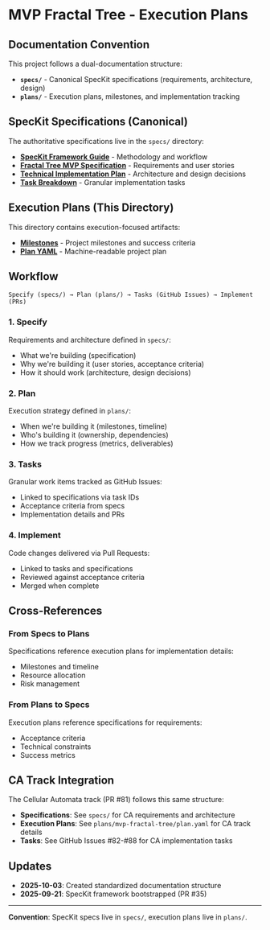# MVP Fractal Tree - Execution Plans

## Documentation Convention

This project follows a dual-documentation structure:

- **`specs/`** - Canonical SpecKit specifications (requirements, architecture, design)
- **`plans/`** - Execution plans, milestones, and implementation tracking

## SpecKit Specifications (Canonical)

The authoritative specifications live in the `specs/` directory:

- **[SpecKit Framework Guide](../../specs/SPEC_README.md)** - Methodology and workflow
- **[Fractal Tree MVP Specification](../../specs/fractal-tree-mvp.spec.md)** - Requirements and user stories
- **[Technical Implementation Plan](../../specs/plan.fractal-tree-mvp.md)** - Architecture and design decisions
- **[Task Breakdown](../../specs/tasks.fractal-tree-mvp.md)** - Granular implementation tasks

## Execution Plans (This Directory)

This directory contains execution-focused artifacts:

- **[Milestones](./milestones.md)** - Project milestones and success criteria
- **[Plan YAML](./plan.yaml)** - Machine-readable project plan

## Workflow

```
Specify (specs/) → Plan (plans/) → Tasks (GitHub Issues) → Implement (PRs)
```

### 1. Specify

Requirements and architecture defined in `specs/`:
- What we're building (specification)
- Why we're building it (user stories, acceptance criteria)
- How it should work (architecture, design decisions)

### 2. Plan

Execution strategy defined in `plans/`:
- When we're building it (milestones, timeline)
- Who's building it (ownership, dependencies)
- How we track progress (metrics, deliverables)

### 3. Tasks

Granular work items tracked as GitHub Issues:
- Linked to specifications via task IDs
- Acceptance criteria from specs
- Implementation details and PRs

### 4. Implement

Code changes delivered via Pull Requests:
- Linked to tasks and specifications
- Reviewed against acceptance criteria
- Merged when complete

## Cross-References

### From Specs to Plans

Specifications reference execution plans for implementation details:
- Milestones and timeline
- Resource allocation
- Risk management

### From Plans to Specs

Execution plans reference specifications for requirements:
- Acceptance criteria
- Technical constraints
- Success metrics

## CA Track Integration

The Cellular Automata track (PR #81) follows this same structure:

- **Specifications**: See `specs/` for CA requirements and architecture
- **Execution Plans**: See `plans/mvp-fractal-tree/plan.yaml` for CA track details
- **Tasks**: See GitHub Issues #82-#88 for CA implementation tasks

## Updates

- **2025-10-03**: Created standardized documentation structure
- **2025-09-21**: SpecKit framework bootstrapped (PR #35)

---

**Convention**: SpecKit specs live in `specs/`, execution plans live in `plans/`.
